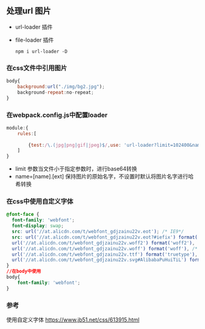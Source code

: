 ## 处理url 图片

+ url-loader 插件

+ file-loader 插件

  `npm i url-loader -D`

### 在css文件中引用图片

```javascript
body{
	background:url("./img/bg2.jpg");
	background-repeat:no-repeat;
}
```

### 在webpack.config.js中配置loader

```javascript
module:{
    rules:[
        
        {test:/\.(jpg|png|gif|jpeg)$/,use: 'url-loader?limit=102400&name=[name].[ext]'}
    ]
}
```

+ limit 参数当文件小于指定参数时，进行base64转换
+ name=[name].[ext] 保持图片的原始名字，不设置时默认将图片名字进行哈希转换

### 在css中使用自定义字体

```css
@font-face {
  font-family: 'webfont';
  font-display: swap;
  src: url('//at.alicdn.com/t/webfont_gdjzainu22v.eot'); /* IE9*/
  src: url('//at.alicdn.com/t/webfont_gdjzainu22v.eot?#iefix') format('embedded-opentype'), /* IE6-IE8 */
  url('//at.alicdn.com/t/webfont_gdjzainu22v.woff2') format('woff2'),
  url('//at.alicdn.com/t/webfont_gdjzainu22v.woff') format('woff'), /* chrome、firefox */
  url('//at.alicdn.com/t/webfont_gdjzainu22v.ttf') format('truetype'), /* chrome、firefox、opera、Safari, Android, iOS 4.2+*/
  url('//at.alicdn.com/t/webfont_gdjzainu22v.svg#AlibabaPuHuiTiL') format('svg'); /* iOS 4.1- */
}
//在body中使用
body{
	font-family: 'webfont';
}
```



### 参考

使用自定义字体 https://www.jb51.net/css/613915.html